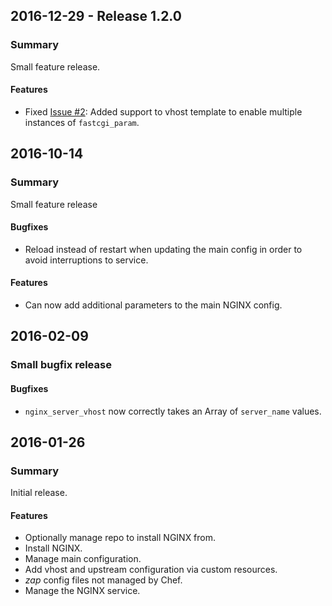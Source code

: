 ## 2016-12-29 - Release 1.2.0
### Summary
Small feature release.

#### Features
- Fixed [Issue #2](https://github.com/kemra102/nginx_server-cookbook/issues/2): Added support to vhost template to enable multiple instances of `fastcgi_param`.

## 2016-10-14
### Summary
Small feature release

#### Bugfixes
- Reload instead of restart when updating the main config in order to avoid interruptions to service.

#### Features
- Can now add additional parameters to the main NGINX config.

## 2016-02-09
### Small bugfix release

#### Bugfixes
- `nginx_server_vhost` now correctly takes an Array of `server_name` values.

## 2016-01-26
### Summary
Initial release.

#### Features
- Optionally manage repo to install NGINX from.
- Install NGINX.
- Manage main configuration.
- Add vhost and upstream configuration via custom resources.
- *zap* config files not managed by Chef.
- Manage the NGINX service.
